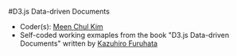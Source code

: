 #D3.js Data-driven Documents
+ Coder(s): [Meen Chul Kim](https://github.com/liberaliscomputing)
+ Self-coded working exmaples from the book "D3.js Data-driven Documents" written by [Kazuhiro Furuhata](https://github.com/openspc)
